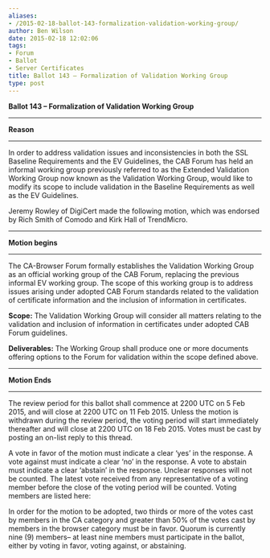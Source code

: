```yaml
---
aliases:
- /2015-02-18-ballot-143-formalization-validation-working-group/
author: Ben Wilson
date: 2015-02-18 12:02:06
tags:
- Forum
- Ballot
- Server Certificates
title: Ballot 143 – Formalization of Validation Working Group
type: post
---
```


**Ballot 143 – Formalization of Validation Working Group**

______________________________________________________________________

**Reason**

______________________________________________________________________

In order to address validation issues and inconsistencies in both the SSL Baseline Requirements and the EV Guidelines, the CAB Forum has held an informal working group previously referred to as the Extended Validation Working Group now known as the Validation Working Group, would like to modify its scope to include validation in the Baseline Requirements as well as the EV Guidelines.

Jeremy Rowley of DigiCert made the following motion, which was endorsed by Rich Smith of Comodo and Kirk Hall of TrendMicro.

______________________________________________________________________

**Motion begins**

______________________________________________________________________

The CA-Browser Forum formally establishes the Validation Working Group as an official working group of the CAB Forum, replacing the previous informal EV working group. The scope of this working group is to address issues arising under adopted CAB Forum standards related to the validation of certificate information and the inclusion of information in certificates.

**Scope:** The Validation Working Group will consider all matters relating to the validation and inclusion of information in certificates under adopted CAB Forum guidelines.

**Deliverables:** The Working Group shall produce one or more documents offering options to the Forum for validation within the scope defined above.

______________________________________________________________________

**Motion Ends**

______________________________________________________________________

The review period for this ballot shall commence at 2200 UTC on 5 Feb 2015, and will close at 2200 UTC on 11 Feb 2015. Unless the motion is withdrawn during the review period, the voting period will start immediately thereafter and will close at 2200 UTC on 18 Feb 2015. Votes must be cast by posting an on-list reply to this thread.

A vote in favor of the motion must indicate a clear ‘yes’ in the response. A vote against must indicate a clear ‘no’ in the response. A vote to abstain must indicate a clear ‘abstain’ in the response. Unclear responses will not be counted. The latest vote received from any representative of a voting member before the close of the voting period will be counted. Voting members are listed here:

In order for the motion to be adopted, two thirds or more of the votes cast by members in the CA category and greater than 50% of the votes cast by members in the browser category must be in favor. Quorum is currently nine (9) members– at least nine members must participate in the ballot, either by voting in favor, voting against, or abstaining.